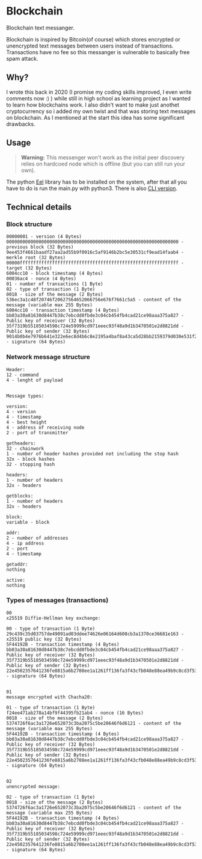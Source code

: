 # Blockchain
Blockchain text messanger.

Blockchain is inspired by Bitcoin(of course) which stores encrypted or unencrypted text messages between users instead of transactions. Transactions have no fee so this messanger is vulnerable to basically free spam attack.

## Why?
I wrote this back in 2020 (I promise my coding skills improved, I even write comments now :) ) while still in high school as learning project as I wanted to learn how blockchains work. I also didn't want to make just anothet cryptocurrency so i added my own twist and that was storing text messages on blockchain. As I mentioned at the start this idea has some significant drawbacks.

## Usage
> **Warning:** This messenger won't work as the initial peer discovery relies on hardcoed node which is offline (but you can still run your own).

The python [Eel](https://github.com/python-eel/Eel) library has to be installed on the system, after that all you have to do is run the main.py with python3. There is also [CLI version](https://github.com/lixkel/Blockchain).

## Technical details

### Block structure
```
00000001 - version (4 Bytes)
0000000000000000000000000000000000000000000000000000000000000000 - previous block (32 Bytes)
9ee453f4661baadf27aa2ad55b9f0916c5af9146b2bc5e30531cf9ead14faab4 - merkle root (32 Bytes)
00000fffffffffffffffffffffffffffffffffffffffffffffffffffffffffff - target (32 Bytes)
6004cc10 - block timestamp (4 Bytes)
00036ac4 - nonce (4 Bytes)
01 - number of transactions (1 Byte)
02 - type of transaction (1 Byte)
0018 - size of the message (2 Bytes)
536ec3a1c48f20746f20627564652066756e676f7661c5a5 - content of the message (variable max 255 Bytes)
6004cc10 - transaction timestamp (4 Bytes)
bb03a30a81630d8447b38c7ebcdd0fbde3c04cb454fb4cad21ce98aaa375a827 - Public key of receiver (32 Bytes)
35f7319b55185034598c724e59999cd971eeec93f48a9d1b3470501e2d8821dd - Public key of sender (32 Bytes)
9014b0b4e7976b641e322e6ec8d4b6c8e2195a4baf8a43ca5d28bb2159379d030e531f2da8e55edb9597e3e959995cdc9b7bc11b6f849e479d9b8536f52d880f - signature (64 Bytes)
```

### Network message structure
```
Header:
12 - command
4 - lenght of payload


Message types:

version:
4 - version
4 - timestamp
4 - best height
4 - address of receiving node
2 - port of transmitter

getheaders:
32 - chainwork
1 - number of header hashes provided not including the stop hash
32x - block hashes
32 - stopping hash

headers:
1 - number of headers
32x - headers

getblocks:
1 - number of headers
32x - headers

block:
variable - block

addr:
2 - number of addresses
4 - ip address
2 - port
4 - timestamp

getaddr:
nothing

active:
nothing
```

### Types of messages (transactions)
```
00
x25519 Diffie-Hellman key exchange:

00 - type of transaction (1 Byte)
29c439c35d03757de49091ad03ddee74626e06164d608cb3a1370ce36681e163 - x25519 public key (32 Bytes)
5F44192B - transaction timestamp (4 Bytes)
bb03a30a81630d8447b38c7ebcdd0fbde3c04cb454fb4cad21ce98aaa375a827 - Public key of receiver (32 Bytes)
35f7319b55185034598c724e59999cd971eeec93f48a9d1b3470501e2d8821dd - Public key of sender (32 Bytes)
22e4502357641236fe8815a6b2708ee1a1261ff136fa3f43cfb048e88ea49b9c8cd3f53c349fafcca6aac6a492767f3df3839bc309c3ca66bb6da143565f3c0e - signature (64 Bytes)


01
message encrypted with Chacha20:

01 - type of transaction (1 Byte)
f24ee471ab278a14bf9f44395fb21ab4 - nonce (16 Bytes)
0018 - size of the message (2 Bytes)
5374726f6ac3a1726e652073c3ba2075c5be20646f6d6121 - content of the message (variable max 255 Bytes)
5F44192B - transaction timestamp (4 Bytes)
bb03a30a81630d8447b38c7ebcdd0fbde3c04cb454fb4cad21ce98aaa375a827 - Public key of receiver (32 Bytes)
35f7319b55185034598c724e59999cd971eeec93f48a9d1b3470501e2d8821dd - Public key of sender (32 Bytes)
22e4502357641236fe8815a6b2708ee1a1261ff136fa3f43cfb048e88ea49b9c8cd3f53c349fafcca6aac6a492767f3df3839bc309c3ca66bb6da143565f3c0e - signature (64 Bytes)


02
unencrypted message:

02 - type of transaction (1 Byte)
0018 - size of the message (2 Bytes)
5374726f6ac3a1726e652073c3ba2075c5be20646f6d6121 - content of the message (variable max 255 Bytes)
5F44192B - transaction timestamp (4 Bytes)
bb03a30a81630d8447b38c7ebcdd0fbde3c04cb454fb4cad21ce98aaa375a827 - Public key of receiver (32 Bytes)
35f7319b55185034598c724e59999cd971eeec93f48a9d1b3470501e2d8821dd - Public key of sender (32 Bytes)
22e4502357641236fe8815a6b2708ee1a1261ff136fa3f43cfb048e88ea49b9c8cd3f53c349fafcca6aac6a492767f3df3839bc309c3ca66bb6da143565f3c0e - signature (64 Bytes)
```